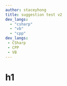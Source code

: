 ```yaml
---
author: staceyhong
title: suggestion test v2
dev_langs:
  - "csharp"
  - "vb"
  - "cpp"
dev_langs:
 - CSharp
 - CPP
 - VB
---
```


# h1
